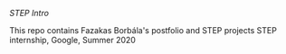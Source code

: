 *STEP Intro*

This repo contains Fazakas Borbála's postfolio and STEP projects
STEP internship, Google, Summer 2020